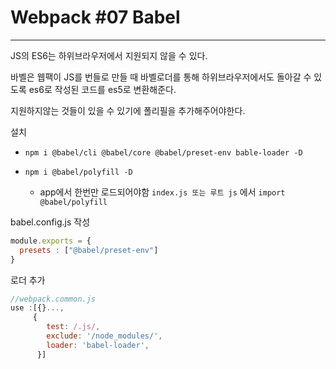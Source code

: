 # Webpack #07 Babel



---





JS의 ES6는 하위브라우저에서 지원되지 않을 수 있다.

바벨은 웹팩이 JS를 번들로 만들 때 바벨로더를 통해 하위브라우저에서도 돌아갈 수 있도록 es6로 작성된 코드를 es5로 변환해준다.

지원하지않는 것들이 있을 수 있기에 폴리필을 추가해주어야한다.





설치

- `npm i @babel/cli @babel/core @babel/preset-env bable-loader -D`

- `npm i @babel/polyfill -D`
  - app에서 한번만 로드되어야함 `index.js 또는 루트 js`  에서 `import @babel/polyfill`



babel.config.js 작성

```js
module.exports = {
  presets : ["@babel/preset-env"]
}
```





로더 추가

```js
//webpack.common.js
use :[{}...,
     {
      	test: /.js/,
        exclude: '/node_modules/',
        loader: 'babel-loader',
      }]
```

